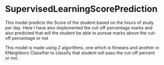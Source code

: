 # SupervisedLearningScorePrediction

This model predicts the Score of the student based on the hours of study per day.
Here I have also implemented the cut-off percentage marks and also predicted that will the student be able to pursue marks above the cut-off percentage or not

This model is made using 2 algorithms, one which is Kmeans and another in KNeighbors Classifier to classify that student will pass the cut-off percent or not.

